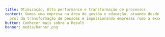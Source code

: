 ```yaml
---
title: Otimização, Alta performance e transformação de processos
content: Somos uma empresa na área de gestão e educação, atuando desde 2013 em
  prol da transformação de pessoas e impulsionando empresas rumo a excelência.
button: Conhecer mais sobre a Result
banner: media/banner.png
---
```

